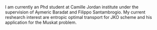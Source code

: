 I am currently an Phd student at Camille Jordan institute under the supervision of Aymeric Baradat and Filippo Santambrogio. My current reshearch interest are entropic optimal transport for JKO scheme and his application for the Muskat problem.

